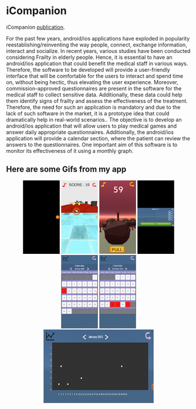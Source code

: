 # iCompanion

iCompanion <a href="https://github.com/AntonisSykoutris/iCompanion/blob/main/iCompanion_final.pdf" class="image fit">publication</a>.


For the past few years, android/ios applications have exploded in popularity reestablishing/reinventing the way people, connect, exchange information, interact and socialize. In recent years, various studies have been conducted considering Frailty in elderly people. Hence, it is essential to have an android/ios application that could benefit the medical staff in various ways. Therefore, the software to be developed will provide a user-friendly interface that will be comfortable for the users to interact and spend time on, without being hectic, thus elevating the user experience. Moreover, commission-approved questionnaires are present in the software for the medical staff to collect sensitive data. Additionally, these data could help them identify signs of frailty and assess the effectiveness of the treatment. Therefore, the need for such an application is mandatory and due to the lack of such software in the market, it is a prototype idea that could dramatically help in real-world scenarios..
The objective is to develop an android/ios application that will allow users to play medical games and answer daily appropriate questionnaires. Additionally, the android/ios application will provide a calendar section, where the patient can review the answers to the questionnaires. One important aim of this software is to monitor its effectiveness of it using a monthly graph.

## Here are some Gifs from my app

<p align="middle"><img src="https://github.com/AntonisSykoutris/iCompanion/blob/main/card%20game.gif" width = "100" height="200"/>
<img src="https://github.com/AntonisSykoutris/iCompanion/blob/main/ball%20game.gif" width = "100" height="200"/>
<img src="https://github.com/AntonisSykoutris/iCompanion/blob/main/tap%20game.gif" width = "100" height="200"/>
<img src="https://github.com/AntonisSykoutris/iCompanion/blob/main/questionnaire.gif" width = "100" height="200"/>
<img src="https://github.com/AntonisSykoutris/iCompanion/blob/main/calendar.gif" width = "100" height="200"/>
<img src="https://github.com/AntonisSykoutris/iCompanion/blob/main/calendar%202.gif" width = "100" height="200"/>
<img src="https://github.com/AntonisSykoutris/iCompanion/blob/main/graph.gif" width = "300" height="200"/></p>
